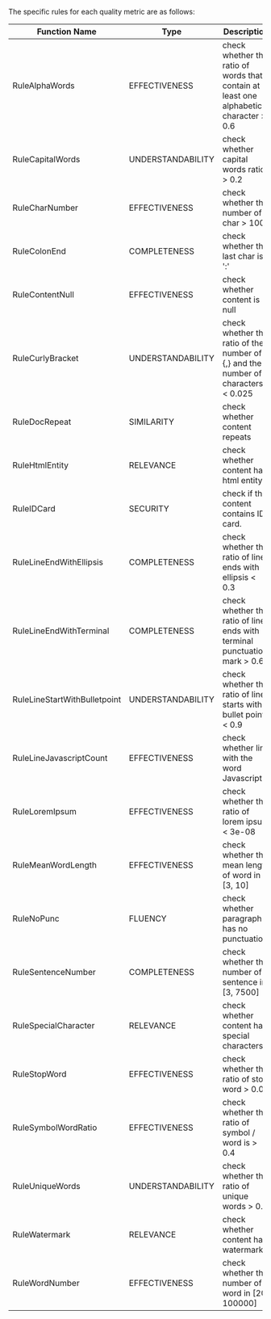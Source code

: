 The specific rules for each quality metric are as follows:

| Function Name                | Type              | Description                                                                           | Reference                                                                                                                                                                                                           |
|------------------------------|-------------------|---------------------------------------------------------------------------------------|---------------------------------------------------------------------------------------------------------------------------------------------------------------------------------------------------------------------|
| RuleAlphaWords               | EFFECTIVENESS     | check whether the ratio of words that contain at least one alphabetic character > 0.6 | [Redpajama](https://www.together.ai/blog/redpajama-data-v2) [MAP-en](https://arxiv.org/abs/2405.19327) [Gopher](https://arxiv.org/abs/2112.11446) [Dolma](https://arxiv.org/abs/2402.00159)                         |
| RuleCapitalWords             | UNDERSTANDABILITY | check whether capital words ratio > 0.2                                               | [Redpajama](https://www.together.ai/blog/redpajama-data-v2) [MAP-en](https://arxiv.org/abs/2405.19327)                                                                                                              |
| RuleCharNumber               | EFFECTIVENESS     | check whether the number of char > 100                                                | [MAP-en](https://arxiv.org/abs/2405.19327)                                                                                                                                                                          |
| RuleColonEnd                 | COMPLETENESS      | check whether the last char is ':'                                                    |                                                                                                                                                                                                                     |
| RuleContentNull              | EFFECTIVENESS     | check whether content is null                                                         |                                                                                                                                                                                                                     |
| RuleCurlyBracket             | UNDERSTANDABILITY | check whether the ratio of the number of {,} and the number of characters < 0.025     | [Redpajama](https://www.together.ai/blog/redpajama-data-v2) [C4](https://arxiv.org/abs/1910.10683)                                                                                                                  |
| RuleDocRepeat                | SIMILARITY        | check whether content repeats                                                         | [Redpajama](https://www.together.ai/blog/redpajama-data-v2) [MAP-en](https://arxiv.org/abs/2405.19327) [FineWeb](https://huggingface.co/datasets/HuggingFaceFW/fineweb)  [Gopher](https://arxiv.org/abs/2112.11446) |
| RuleHtmlEntity               | RELEVANCE         | check whether content has html entity                                                 |                                                                                                                                                                                                                     |
| RuleIDCard                   | SECURITY          | check if the content contains ID card.                                                |                                                                                                                                                                                                                     |
| RuleLineEndWithEllipsis      | COMPLETENESS      | check whether the ratio of line ends with ellipsis < 0.3                              | [Redpajama](https://www.together.ai/blog/redpajama-data-v2) [MAP-en](https://arxiv.org/abs/2405.19327) [Gopher](https://arxiv.org/abs/2112.11446) [Dolma](https://arxiv.org/abs/2402.00159)                         |
| RuleLineEndWithTerminal      | COMPLETENESS      | check whether the ratio of line ends with terminal punctuation mark > 0.6             | [Redpajama](https://www.together.ai/blog/redpajama-data-v2) [FineWeb](https://huggingface.co/datasets/HuggingFaceFW/fineweb)  [C4](https://arxiv.org/abs/1910.10683)                                                |
| RuleLineStartWithBulletpoint | UNDERSTANDABILITY | check whether the ratio of line starts with bullet points < 0.9                       | [Redpajama](https://www.together.ai/blog/redpajama-data-v2) [MAP-en](https://arxiv.org/abs/2405.19327) [Gopher](https://arxiv.org/abs/2112.11446) [Dolma](https://arxiv.org/abs/2402.00159)                         |
| RuleLineJavascriptCount      | EFFECTIVENESS     | check whether line with the word Javascript.                                          | [Redpajama](https://www.together.ai/blog/redpajama-data-v2) [FineWeb](https://huggingface.co/datasets/HuggingFaceFW/fineweb)  [C4](https://arxiv.org/abs/1910.10683)                                                |
| RuleLoremIpsum               | EFFECTIVENESS     | check whether the ratio of lorem ipsum < 3e-08                                        | [Redpajama](https://www.together.ai/blog/redpajama-data-v2) [MAP-en](https://arxiv.org/abs/2405.19327) [FineWeb](https://huggingface.co/datasets/HuggingFaceFW/fineweb)  [C4](https://arxiv.org/abs/1910.10683)     |
| RuleMeanWordLength           | EFFECTIVENESS     | check whether the mean length of word in [3, 10]                                      | [Redpajama](https://www.together.ai/blog/redpajama-data-v2) [MAP-en](https://arxiv.org/abs/2405.19327) [Gopher](https://arxiv.org/abs/2112.11446) [Dolma](https://arxiv.org/abs/2402.00159)                         |
| RuleNoPunc                   | FLUENCY           | check whether paragraph has no punctuation.                                           |                                                                                                                                                                                                                     |
| RuleSentenceNumber           | COMPLETENESS      | check whether the number of sentence in [3, 7500]                                     | [Redpajama](https://www.together.ai/blog/redpajama-data-v2) [MAP-en](https://arxiv.org/abs/2405.19327) [FineWeb](https://huggingface.co/datasets/HuggingFaceFW/fineweb) [C4](https://arxiv.org/abs/1910.10683)      |
| RuleSpecialCharacter         | RELEVANCE         | check whether content has special characters.                                         |                                                                                                                                                                                                                     |
| RuleStopWord                 | EFFECTIVENESS     | check whether the ratio of stop word > 0.06                                           | [Redpajama](https://www.together.ai/blog/redpajama-data-v2) [MAP-en](https://arxiv.org/abs/2405.19327) [Gopher](https://arxiv.org/abs/2112.11446) [Dolma](https://arxiv.org/abs/2402.00159)                         |
| RuleSymbolWordRatio          | EFFECTIVENESS     | check whether the ratio of symbol / word is > 0.4                                     | [Redpajama](https://www.together.ai/blog/redpajama-data-v2) [Gopher](https://arxiv.org/abs/2112.11446) [Dolma](https://arxiv.org/abs/2402.00159)                                                                    |
| RuleUniqueWords              | UNDERSTANDABILITY | check whether the ratio of unique words > 0.1                                         | [Redpajama](https://www.together.ai/blog/redpajama-data-v2) [MAP-en](https://arxiv.org/abs/2405.19327)                                                                                                              |
| RuleWatermark                | RELEVANCE         | check whether content has watermarks.                                                 |                                                                                                                                                                                                                     |
| RuleWordNumber               | EFFECTIVENESS     | check whether the number of word in [20, 100000]                                      | [Redpajama](https://www.together.ai/blog/redpajama-data-v2) [MAP-en](https://arxiv.org/abs/2405.19327) [Gopher](https://arxiv.org/abs/2112.11446) [Dolma](https://arxiv.org/abs/2402.00159)                         |
